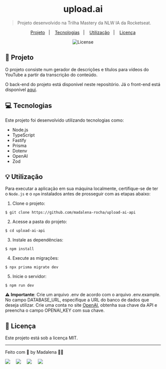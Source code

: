 <h1 align="center" style="text-align: center;">
  upload.ai
</h1>

> Projeto desenvolvido na Trilha Mastery da NLW IA da Rocketseat.

<p align="center">
  <a href="#project">Projeto</a>&nbsp;&nbsp;&nbsp;|&nbsp;&nbsp;&nbsp;
  <a href="#technologies">Tecnologias</a>&nbsp;&nbsp;&nbsp;|&nbsp;&nbsp;&nbsp;
  <a href="#usage">Utilização</a>&nbsp;&nbsp;&nbsp;|&nbsp;&nbsp;&nbsp;
  <a href="#license">Licença</a>
</p>

<p align="center">
  <img alt="License" src="https://img.shields.io/static/v1?label=license&message=MIT&color=49AA26&labelColor=000000">
</p>

<h2 id="project">📁 Projeto</h2>

O projeto consiste num gerador de descrições e títulos para vídeos do YouTube a partir da transcrição do conteúdo.

O back-end do projeto está disponível neste repositório. Já o front-end está disponível [aqui](https://github.com/madalena-rocha/upload-ai-web).

<h2 id="technologies">💻 Tecnologias</h2>

Este projeto foi desenvolvido utilizando tecnologias como:

- Node.js
- TypeScript
- Fastify
- Prisma
- Dotenv
- OpenAI
- Zod

<h2 id="usage">💡 Utilização</h2>

Para executar a aplicação em sua máquina localmente, certifique-se de ter o `Node.js` e o `npm` instalados antes de prosseguir com as etapas abaixo:

1. Clone o projeto:

```
$ git clone https://github.com/madalena-rocha/upload-ai-api
```

2. Acesse a pasta do projeto:

```
$ cd upload-ai-api
```

3. Instale as dependências:

```
$ npm install
```

4. Execute as migrações:

```
$ npx prisma migrate dev
```

5. Inicie o servidor:

```
$ npm run dev
```

⚠️ **Importante**: Crie um arquivo .env de acordo com o arquivo .env.example. No campo DATABASE_URL, especifique a URL do banco de dados que deseja utilizar. Crie uma conta no site [OpenAI](https://openai.com/), obtenha sua chave da API e preencha o campo OPENAI_KEY com sua chave.

<h2 id="license">📝 Licença</h2>

Este projeto está sob a licença MIT.

---

Feito com 💜 by Madalena 👋🏾

<div style="display: flex;">
  <a href="https://www.linkedin.com/in/madalena-machado-rocha/" target="_blank"><img src="https://img.shields.io/badge/-LinkedIn-%230077B5?style=for-the-badge&logo=linkedin&logoColor=white" style="margin-right: 2vw" target="_blank"></a>
  <a href="mailto:rochamada1997m@gmail.com"><img src="https://img.shields.io/badge/-Gmail-%23333?style=for-the-badge&logo=gmail&logoColor=white" style="margin-right: 2vw" target="_blank"></a>
  <a href="http://discordapp.com/users/827312692905377802" target="_blank"><img src="https://img.shields.io/badge/Discord-7289DA?style=for-the-badge&logo=discord&logoColor=white" style="margin-right: 2vw" target="_blank"></a>
  <a href="https://www.instagram.com/madalena.machado.rocha/" target="_blank"><img src="https://img.shields.io/badge/-Instagram-%23E4405F?style=for-the-badge&logo=instagram&logoColor=white" target="_blank"></a>
</div>